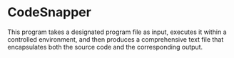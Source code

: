 # CodeSnapper
This program takes a designated program file as input, executes it within a controlled environment, and then produces a comprehensive text file that encapsulates both the source code and the corresponding output.
